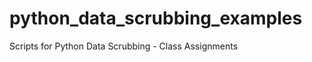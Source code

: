 python_data_scrubbing_examples
==============================

Scripts for Python Data Scrubbing - Class Assignments
